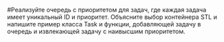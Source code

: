 #Реализуйте очередь с приоритетом для задач, где каждая
задача имеет уникальный ID и приоритет. Объясните выбор
контейнера STL и напишите пример класса Task и функции,
добавляющей задачу в очередь и извлекающей задачу с наивысшим
приоритетом.
